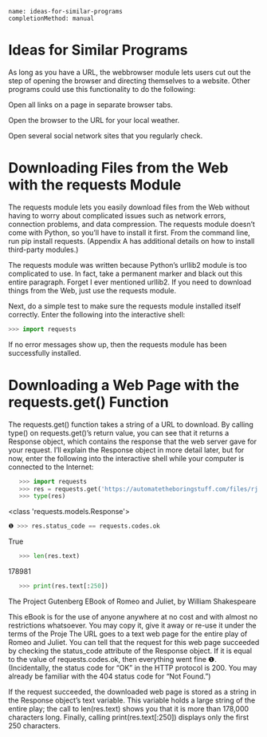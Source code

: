 ```ngMeta
name: ideas-for-similar-programs
completionMethod: manual
```
# Ideas for Similar Programs
As long as you have a URL, the webbrowser module lets users cut out the step of opening the browser and directing themselves to a website. Other programs could use this functionality to do the following:

Open all links on a page in separate browser tabs.

Open the browser to the URL for your local weather.

Open several social network sites that you regularly check.

# Downloading Files from the Web with the requests Module
The requests module lets you easily download files from the Web without having to worry about complicated issues such as network errors, connection problems, and data compression. The requests module doesn’t come with Python, so you’ll have to install it first. From the command line, run pip install requests. (Appendix A has additional details on how to install third-party modules.)

The requests module was written because Python’s urllib2 module is too complicated to use. In fact, take a permanent marker and black out this entire paragraph. Forget I ever mentioned urllib2. If you need to download things from the Web, just use the requests module.

Next, do a simple test to make sure the requests module installed itself correctly. Enter the following into the interactive shell:

```python
>>> import requests
```
If no error messages show up, then the requests module has been successfully installed.

# Downloading a Web Page with the requests.get() Function
The requests.get() function takes a string of a URL to download. By calling type() on requests.get()’s return value, you can see that it returns a Response object, which contains the response that the web server gave for your request. I’ll explain the Response object in more detail later, but for now, enter the following into the interactive shell while your computer is connected to the Internet:

```python
   >>> import requests
   >>> res = requests.get('https://automatetheboringstuff.com/files/rj.txt')
   >>> type(res)
```
   <class 'requests.models.Response'>
```python
❶ >>> res.status_code == requests.codes.ok
```
   True
```python
   >>> len(res.text)
```
   178981
```python
   >>> print(res.text[:250])
```
   The Project Gutenberg EBook of Romeo and Juliet, by William Shakespeare

   This eBook is for the use of anyone anywhere at no cost and with
   almost no restrictions whatsoever. You may copy it, give it away or
   re-use it under the terms of the Proje
The URL goes to a text web page for the entire play of Romeo and Juliet. You can tell that the request for this web page succeeded by checking the status_code attribute of the Response object. If it is equal to the value of requests.codes.ok, then everything went fine ❶. (Incidentally, the status code for “OK” in the HTTP protocol is 200. You may already be familiar with the 404 status code for “Not Found.”)

If the request succeeded, the downloaded web page is stored as a string in the Response object’s text variable. This variable holds a large string of the entire play; the call to len(res.text) shows you that it is more than 178,000 characters long. Finally, calling print(res.text[:250]) displays only the first 250 characters.

